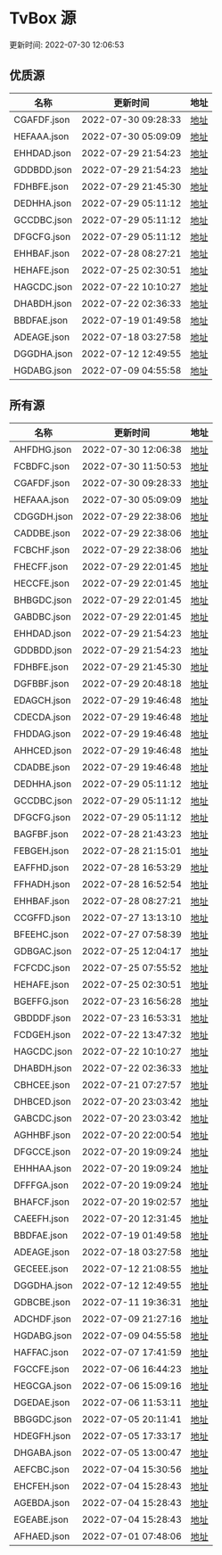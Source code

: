 
  # TvBox 源 

更新时间: 2022-07-30 12:06:53


## 优质源

|   名称  | 更新时间  |地址  |
|  ----  | ----  |----  |
|  CGAFDF.json | 2022-07-30 09:28:33 |[地址](https://ghproxy.com/https://raw.githubusercontent.com/tv-player/box-source/main/SOURCES/CGAFDF.json) |
|  HEFAAA.json | 2022-07-30 05:09:09 |[地址](https://ghproxy.com/https://raw.githubusercontent.com/tv-player/box-source/main/SOURCES/HEFAAA.json) |
|  EHHDAD.json | 2022-07-29 21:54:23 |[地址](https://ghproxy.com/https://raw.githubusercontent.com/tv-player/box-source/main/SOURCES/EHHDAD.json) |
|  GDDBDD.json | 2022-07-29 21:54:23 |[地址](https://ghproxy.com/https://raw.githubusercontent.com/tv-player/box-source/main/SOURCES/GDDBDD.json) |
|  FDHBFE.json | 2022-07-29 21:45:30 |[地址](https://ghproxy.com/https://raw.githubusercontent.com/tv-player/box-source/main/SOURCES/FDHBFE.json) |
|  DEDHHA.json | 2022-07-29 05:11:12 |[地址](https://ghproxy.com/https://raw.githubusercontent.com/tv-player/box-source/main/SOURCES/DEDHHA.json) |
|  GCCDBC.json | 2022-07-29 05:11:12 |[地址](https://ghproxy.com/https://raw.githubusercontent.com/tv-player/box-source/main/SOURCES/GCCDBC.json) |
|  DFGCFG.json | 2022-07-29 05:11:12 |[地址](https://ghproxy.com/https://raw.githubusercontent.com/tv-player/box-source/main/SOURCES/DFGCFG.json) |
|  EHHBAF.json | 2022-07-28 08:27:21 |[地址](https://ghproxy.com/https://raw.githubusercontent.com/tv-player/box-source/main/SOURCES/EHHBAF.json) |
|  HEHAFE.json | 2022-07-25 02:30:51 |[地址](https://ghproxy.com/https://raw.githubusercontent.com/tv-player/box-source/main/SOURCES/HEHAFE.json) |
|  HAGCDC.json | 2022-07-22 10:10:27 |[地址](https://ghproxy.com/https://raw.githubusercontent.com/tv-player/box-source/main/SOURCES/HAGCDC.json) |
|  DHABDH.json | 2022-07-22 02:36:33 |[地址](https://ghproxy.com/https://raw.githubusercontent.com/tv-player/box-source/main/SOURCES/DHABDH.json) |
|  BBDFAE.json | 2022-07-19 01:49:58 |[地址](https://ghproxy.com/https://raw.githubusercontent.com/tv-player/box-source/main/SOURCES/BBDFAE.json) |
|  ADEAGE.json | 2022-07-18 03:27:58 |[地址](https://ghproxy.com/https://raw.githubusercontent.com/tv-player/box-source/main/SOURCES/ADEAGE.json) |
|  DGGDHA.json | 2022-07-12 12:49:55 |[地址](https://ghproxy.com/https://raw.githubusercontent.com/tv-player/box-source/main/SOURCES/DGGDHA.json) |
|  HGDABG.json | 2022-07-09 04:55:58 |[地址](https://ghproxy.com/https://raw.githubusercontent.com/tv-player/box-source/main/SOURCES/HGDABG.json) |
  


## 所有源

|   名称  | 更新时间  |地址  |
|  ----  | ----  |----  |
|  AHFDHG.json | 2022-07-30 12:06:38 |[地址](https://ghproxy.com/https://raw.githubusercontent.com/tv-player/box-source/main/SOURCES/AHFDHG.json) |
|  FCBDFC.json | 2022-07-30 11:50:53 |[地址](https://ghproxy.com/https://raw.githubusercontent.com/tv-player/box-source/main/SOURCES/FCBDFC.json) |
|  CGAFDF.json | 2022-07-30 09:28:33 |[地址](https://ghproxy.com/https://raw.githubusercontent.com/tv-player/box-source/main/SOURCES/CGAFDF.json) |
|  HEFAAA.json | 2022-07-30 05:09:09 |[地址](https://ghproxy.com/https://raw.githubusercontent.com/tv-player/box-source/main/SOURCES/HEFAAA.json) |
|  CDGGDH.json | 2022-07-29 22:38:06 |[地址](https://ghproxy.com/https://raw.githubusercontent.com/tv-player/box-source/main/SOURCES/CDGGDH.json) |
|  CADDBE.json | 2022-07-29 22:38:06 |[地址](https://ghproxy.com/https://raw.githubusercontent.com/tv-player/box-source/main/SOURCES/CADDBE.json) |
|  FCBCHF.json | 2022-07-29 22:38:06 |[地址](https://ghproxy.com/https://raw.githubusercontent.com/tv-player/box-source/main/SOURCES/FCBCHF.json) |
|  FHECFF.json | 2022-07-29 22:01:45 |[地址](https://ghproxy.com/https://raw.githubusercontent.com/tv-player/box-source/main/SOURCES/FHECFF.json) |
|  HECCFE.json | 2022-07-29 22:01:45 |[地址](https://ghproxy.com/https://raw.githubusercontent.com/tv-player/box-source/main/SOURCES/HECCFE.json) |
|  BHBGDC.json | 2022-07-29 22:01:45 |[地址](https://ghproxy.com/https://raw.githubusercontent.com/tv-player/box-source/main/SOURCES/BHBGDC.json) |
|  GABDBC.json | 2022-07-29 22:01:45 |[地址](https://ghproxy.com/https://raw.githubusercontent.com/tv-player/box-source/main/SOURCES/GABDBC.json) |
|  EHHDAD.json | 2022-07-29 21:54:23 |[地址](https://ghproxy.com/https://raw.githubusercontent.com/tv-player/box-source/main/SOURCES/EHHDAD.json) |
|  GDDBDD.json | 2022-07-29 21:54:23 |[地址](https://ghproxy.com/https://raw.githubusercontent.com/tv-player/box-source/main/SOURCES/GDDBDD.json) |
|  FDHBFE.json | 2022-07-29 21:45:30 |[地址](https://ghproxy.com/https://raw.githubusercontent.com/tv-player/box-source/main/SOURCES/FDHBFE.json) |
|  DGFBBF.json | 2022-07-29 20:48:18 |[地址](https://ghproxy.com/https://raw.githubusercontent.com/tv-player/box-source/main/SOURCES/DGFBBF.json) |
|  EDAGCH.json | 2022-07-29 19:46:48 |[地址](https://ghproxy.com/https://raw.githubusercontent.com/tv-player/box-source/main/SOURCES/EDAGCH.json) |
|  CDECDA.json | 2022-07-29 19:46:48 |[地址](https://ghproxy.com/https://raw.githubusercontent.com/tv-player/box-source/main/SOURCES/CDECDA.json) |
|  FHDDAG.json | 2022-07-29 19:46:48 |[地址](https://ghproxy.com/https://raw.githubusercontent.com/tv-player/box-source/main/SOURCES/FHDDAG.json) |
|  AHHCED.json | 2022-07-29 19:46:48 |[地址](https://ghproxy.com/https://raw.githubusercontent.com/tv-player/box-source/main/SOURCES/AHHCED.json) |
|  CDADBE.json | 2022-07-29 19:46:48 |[地址](https://ghproxy.com/https://raw.githubusercontent.com/tv-player/box-source/main/SOURCES/CDADBE.json) |
|  DEDHHA.json | 2022-07-29 05:11:12 |[地址](https://ghproxy.com/https://raw.githubusercontent.com/tv-player/box-source/main/SOURCES/DEDHHA.json) |
|  GCCDBC.json | 2022-07-29 05:11:12 |[地址](https://ghproxy.com/https://raw.githubusercontent.com/tv-player/box-source/main/SOURCES/GCCDBC.json) |
|  DFGCFG.json | 2022-07-29 05:11:12 |[地址](https://ghproxy.com/https://raw.githubusercontent.com/tv-player/box-source/main/SOURCES/DFGCFG.json) |
|  BAGFBF.json | 2022-07-28 21:43:23 |[地址](https://ghproxy.com/https://raw.githubusercontent.com/tv-player/box-source/main/SOURCES/BAGFBF.json) |
|  FEBGEH.json | 2022-07-28 21:15:01 |[地址](https://ghproxy.com/https://raw.githubusercontent.com/tv-player/box-source/main/SOURCES/FEBGEH.json) |
|  EAFFHD.json | 2022-07-28 16:53:29 |[地址](https://ghproxy.com/https://raw.githubusercontent.com/tv-player/box-source/main/SOURCES/EAFFHD.json) |
|  FFHADH.json | 2022-07-28 16:52:54 |[地址](https://ghproxy.com/https://raw.githubusercontent.com/tv-player/box-source/main/SOURCES/FFHADH.json) |
|  EHHBAF.json | 2022-07-28 08:27:21 |[地址](https://ghproxy.com/https://raw.githubusercontent.com/tv-player/box-source/main/SOURCES/EHHBAF.json) |
|  CCGFFD.json | 2022-07-27 13:13:10 |[地址](https://ghproxy.com/https://raw.githubusercontent.com/tv-player/box-source/main/SOURCES/CCGFFD.json) |
|  BFEEHC.json | 2022-07-27 07:58:39 |[地址](https://ghproxy.com/https://raw.githubusercontent.com/tv-player/box-source/main/SOURCES/BFEEHC.json) |
|  GDBGAC.json | 2022-07-25 12:04:17 |[地址](https://ghproxy.com/https://raw.githubusercontent.com/tv-player/box-source/main/SOURCES/GDBGAC.json) |
|  FCFCDC.json | 2022-07-25 07:55:52 |[地址](https://ghproxy.com/https://raw.githubusercontent.com/tv-player/box-source/main/SOURCES/FCFCDC.json) |
|  HEHAFE.json | 2022-07-25 02:30:51 |[地址](https://ghproxy.com/https://raw.githubusercontent.com/tv-player/box-source/main/SOURCES/HEHAFE.json) |
|  BGEFFG.json | 2022-07-23 16:56:28 |[地址](https://ghproxy.com/https://raw.githubusercontent.com/tv-player/box-source/main/SOURCES/BGEFFG.json) |
|  GBDDDF.json | 2022-07-23 16:53:31 |[地址](https://ghproxy.com/https://raw.githubusercontent.com/tv-player/box-source/main/SOURCES/GBDDDF.json) |
|  FCDGEH.json | 2022-07-22 13:47:32 |[地址](https://ghproxy.com/https://raw.githubusercontent.com/tv-player/box-source/main/SOURCES/FCDGEH.json) |
|  HAGCDC.json | 2022-07-22 10:10:27 |[地址](https://ghproxy.com/https://raw.githubusercontent.com/tv-player/box-source/main/SOURCES/HAGCDC.json) |
|  DHABDH.json | 2022-07-22 02:36:33 |[地址](https://ghproxy.com/https://raw.githubusercontent.com/tv-player/box-source/main/SOURCES/DHABDH.json) |
|  CBHCEE.json | 2022-07-21 07:27:57 |[地址](https://ghproxy.com/https://raw.githubusercontent.com/tv-player/box-source/main/SOURCES/CBHCEE.json) |
|  DHBCED.json | 2022-07-20 23:03:42 |[地址](https://ghproxy.com/https://raw.githubusercontent.com/tv-player/box-source/main/SOURCES/DHBCED.json) |
|  GABCDC.json | 2022-07-20 23:03:42 |[地址](https://ghproxy.com/https://raw.githubusercontent.com/tv-player/box-source/main/SOURCES/GABCDC.json) |
|  AGHHBF.json | 2022-07-20 22:00:54 |[地址](https://ghproxy.com/https://raw.githubusercontent.com/tv-player/box-source/main/SOURCES/AGHHBF.json) |
|  DFGCCE.json | 2022-07-20 19:09:24 |[地址](https://ghproxy.com/https://raw.githubusercontent.com/tv-player/box-source/main/SOURCES/DFGCCE.json) |
|  EHHHAA.json | 2022-07-20 19:09:24 |[地址](https://ghproxy.com/https://raw.githubusercontent.com/tv-player/box-source/main/SOURCES/EHHHAA.json) |
|  DFFFGA.json | 2022-07-20 19:09:24 |[地址](https://ghproxy.com/https://raw.githubusercontent.com/tv-player/box-source/main/SOURCES/DFFFGA.json) |
|  BHAFCF.json | 2022-07-20 19:02:57 |[地址](https://ghproxy.com/https://raw.githubusercontent.com/tv-player/box-source/main/SOURCES/BHAFCF.json) |
|  CAEEFH.json | 2022-07-20 12:31:45 |[地址](https://ghproxy.com/https://raw.githubusercontent.com/tv-player/box-source/main/SOURCES/CAEEFH.json) |
|  BBDFAE.json | 2022-07-19 01:49:58 |[地址](https://ghproxy.com/https://raw.githubusercontent.com/tv-player/box-source/main/SOURCES/BBDFAE.json) |
|  ADEAGE.json | 2022-07-18 03:27:58 |[地址](https://ghproxy.com/https://raw.githubusercontent.com/tv-player/box-source/main/SOURCES/ADEAGE.json) |
|  GECEEE.json | 2022-07-12 21:08:55 |[地址](https://ghproxy.com/https://raw.githubusercontent.com/tv-player/box-source/main/SOURCES/GECEEE.json) |
|  DGGDHA.json | 2022-07-12 12:49:55 |[地址](https://ghproxy.com/https://raw.githubusercontent.com/tv-player/box-source/main/SOURCES/DGGDHA.json) |
|  GDBCBE.json | 2022-07-11 19:36:31 |[地址](https://ghproxy.com/https://raw.githubusercontent.com/tv-player/box-source/main/SOURCES/GDBCBE.json) |
|  ADCHDF.json | 2022-07-09 21:27:16 |[地址](https://ghproxy.com/https://raw.githubusercontent.com/tv-player/box-source/main/SOURCES/ADCHDF.json) |
|  HGDABG.json | 2022-07-09 04:55:58 |[地址](https://ghproxy.com/https://raw.githubusercontent.com/tv-player/box-source/main/SOURCES/HGDABG.json) |
|  HAFFAC.json | 2022-07-07 17:41:59 |[地址](https://ghproxy.com/https://raw.githubusercontent.com/tv-player/box-source/main/SOURCES/HAFFAC.json) |
|  FGCCFE.json | 2022-07-06 16:44:23 |[地址](https://ghproxy.com/https://raw.githubusercontent.com/tv-player/box-source/main/SOURCES/FGCCFE.json) |
|  HEGCGA.json | 2022-07-06 15:09:16 |[地址](https://ghproxy.com/https://raw.githubusercontent.com/tv-player/box-source/main/SOURCES/HEGCGA.json) |
|  DGEDAE.json | 2022-07-06 11:53:11 |[地址](https://ghproxy.com/https://raw.githubusercontent.com/tv-player/box-source/main/SOURCES/DGEDAE.json) |
|  BBGGDC.json | 2022-07-05 20:11:41 |[地址](https://ghproxy.com/https://raw.githubusercontent.com/tv-player/box-source/main/SOURCES/BBGGDC.json) |
|  HDEGFH.json | 2022-07-05 17:33:17 |[地址](https://ghproxy.com/https://raw.githubusercontent.com/tv-player/box-source/main/SOURCES/HDEGFH.json) |
|  DHGABA.json | 2022-07-05 13:00:47 |[地址](https://ghproxy.com/https://raw.githubusercontent.com/tv-player/box-source/main/SOURCES/DHGABA.json) |
|  AEFCBC.json | 2022-07-04 15:30:56 |[地址](https://ghproxy.com/https://raw.githubusercontent.com/tv-player/box-source/main/SOURCES/AEFCBC.json) |
|  EHCFEH.json | 2022-07-04 15:28:43 |[地址](https://ghproxy.com/https://raw.githubusercontent.com/tv-player/box-source/main/SOURCES/EHCFEH.json) |
|  AGEBDA.json | 2022-07-04 15:28:43 |[地址](https://ghproxy.com/https://raw.githubusercontent.com/tv-player/box-source/main/SOURCES/AGEBDA.json) |
|  EGEABE.json | 2022-07-04 15:28:43 |[地址](https://ghproxy.com/https://raw.githubusercontent.com/tv-player/box-source/main/SOURCES/EGEABE.json) |
|  AFHAED.json | 2022-07-01 07:48:06 |[地址](https://ghproxy.com/https://raw.githubusercontent.com/tv-player/box-source/main/SOURCES/AFHAED.json) |
  
  